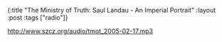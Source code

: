 {:title "The Ministry of Truth: Saul Landau - An Imperial Portrait"
:layout :post
:tags  ["radio"]}

<http://www.szcz.org/audio/tmot_2005-02-17.mp3>

